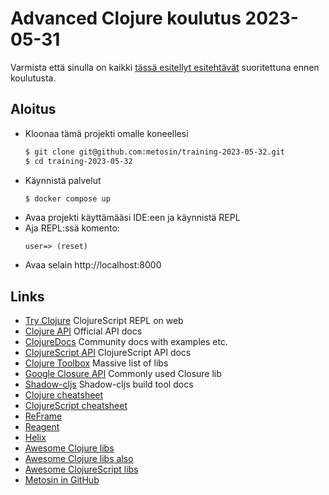 # Advanced Clojure koulutus 2023-05-31

Varmista että sinulla on kaikki [tässä esitellyt esitehtävät](https://github.com/metosin/advanced-clojure-2023-05-31-setup) suoritettuna ennen koulutusta.

## Aloitus

- Kloonaa tämä projekti omalle koneellesi
  ```bash
  $ git clone git@github.com:metosin/training-2023-05-32.git
  $ cd training-2023-05-32
  ```
- Käynnistä palvelut
  ```bash
  $ docker compose up
  ```
- Avaa projekti käyttämääsi IDE:een ja käynnistä REPL
- Aja REPL:ssä komento:
  ```
  user=> (reset)
  ```
- Avaa selain http://localhost:8000

## Links

- [Try Clojure](https://tryclojure.org) ClojureScript REPL on web
- [Clojure API](https://clojure.org/api/api) Official API docs
- [ClojureDocs](https://clojuredocs.org) Community docs with examples etc.
- [ClojureScript API](http://cljs.github.io/api/) ClojureScript API docs
- [Clojure Toolbox](https://www.clojure-toolbox.com/) Massive list of libs
- [Google Closure API](https://google.github.io/closure-library/api/) Commonly used Closure lib
- [Shadow-cljs](https://shadow-cljs.github.io/docs/UsersGuide.html) Shadow-cljs build tool docs
- [Clojure cheatsheet](https://clojure.org/api/cheatsheet)
- [ClojureScript cheatsheet](https://cljs.info/cheatsheet/)
- [ReFrame](https://day8.github.io/re-frame/re-frame/)
- [Reagent](https://reagent-project.github.io/)
- [Helix](https://github.com/lilactown/helix)
- [Awesome Clojure libs](https://github.com/mbuczko/awesome-clojure)
- [Awesome Clojure libs also](https://github.com/razum2um/awesome-clojure)
- [Awesome ClojureScript libs](https://github.com/hantuzun/awesome-clojurescript)
- [Metosin in GitHub](https://github.com/metosin)
